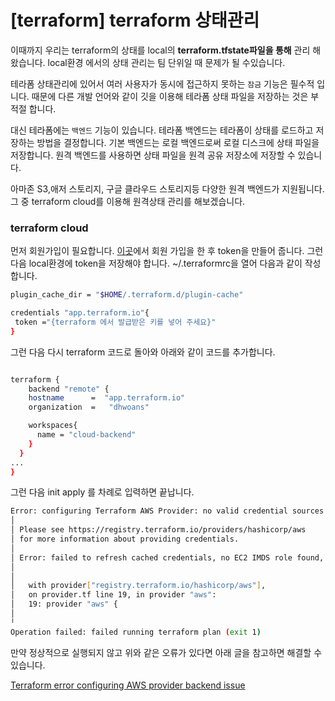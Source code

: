 # [terraform] terraform 상태관리

이때까지 우리는 terraform의 상태를 local의  **terraform.tfstate파일을 통해** 관리 해왔습니다. local환경 에서의 상태 관리는 팀 단위일 때 문제가 될 수있습니다. 

테라폼 상태관리에 있어서 여러 사용자가 동시에 접근하지 못하는 `잠금` 기능은  필수적 입니다. 때문에 다른 개발 언어와 같이 깃을 이용해 테라폼 상태 파일을 저장하는 것은 부적절 합니다.

대신 테라폼에는 `백엔드` 기능이 있습니다. 테라폼 백엔드는 테라폼이 상태를 로드하고 저장하는 방법을 결정합니다. 기본 백엔드는 로컬 백엔드로써 로컬 디스크에 상태 파일을 저장합니다. 원격 백엔드를 사용하면 상태 파일을 원격 공유 저장소에 저장할 수 있습니다.

아마존 S3,애저 스토리지, 구글 클라우드 스토리지등 다양한 원격 백엔드가 지원됩니다. 그 중 terraform cloud를 이용해 원격상태 관리를 해보겠습니다.

### terraform cloud

먼저 회원가입이 필요합니다. [이곳](https://www.notion.so/terraform-terraform-1bb5d479d2224271894a262818691df4)에서 회원 가입을 한 후 token을 만들어 줍니다. 그런 다음 local환경에 token을 저장해야 합니다. ~/.terraformrc을 열어 다음과 같이 작성합니다.

```bash
plugin_cache_dir = "$HOME/.terraform.d/plugin-cache"

credentials "app.terraform.io"{
 token ="{terraform 에서 발급받은 키를 넣어 주세요}"
}
```

그런 다음 다시 terraform 코드로 돌아와 아래와 같이 코드를 추가합니다.

```bash

terraform {
    backend "remote" {
    hostname      =  "app.terraform.io"
    organization  =   "dhwoans"

    workspaces{
      name = "cloud-backend"
    }
  }
...
}
```

그런 다음  init apply 를 차례로 입력하면 끝납니다.

```bash
Error: configuring Terraform AWS Provider: no valid credential sources for Terraform AWS Provider found.
│ 
│ Please see https://registry.terraform.io/providers/hashicorp/aws
│ for more information about providing credentials.
│ 
│ Error: failed to refresh cached credentials, no EC2 IMDS role found, operation error ec2imds: GetMetadata, request send failed, Get "http://169.254.169.254/latest/meta-data/iam/security-credentials/": dial tcp 169.254.169.254:80: i/o timeout
│ 
│ 
│   with provider["registry.terraform.io/hashicorp/aws"],
│   on provider.tf line 19, in provider "aws":
│   19: provider "aws" {
│ 
╵
Operation failed: failed running terraform plan (exit 1)
```

만약 정상적으로 실행되지 않고 위와 같은 오류가 있다면 아래 글을 참고하면 해결할 수 있습니다.

[Terraform error configuring AWS provider backend issue](https://stackoverflow.com/questions/71906029/terraform-error-configuring-aws-provider-backend-issue)